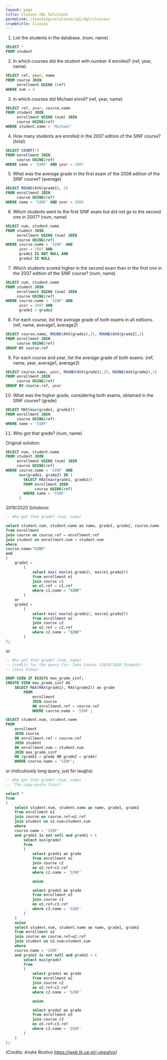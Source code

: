 ```yaml
---
layout: page
title: Classes SQL Solutions
permalink: /teaching/solutions/sql/dql/classes/
crumbtitle: Classes
---
```


1. List the students in the database. (num, name)
```sql
SELECT *
FROM student
```
2. In which courses did the student with number 4 enrolled? (ref, year, name)
```sql
SELECT ref, year, name
FROM course JOIN
     enrollment USING (ref)
WHERE num = 4
```
3. In which courses did Michael enroll? (ref, year, name)
```sql
SELECT ref, year, course.name
FROM student JOIN
     enrollment USING (num) JOIN
     course USING(ref)
WHERE student.name = 'Michael'
```
4) How many students are enrolled in the 2007 edition of the SINF course? (total)
```sql
SELECT COUNT(*)
FROM enrollment JOIN
     course USING(ref)
WHERE name = 'SINF' AND year = 2007
```
5) What was the average grade in the first exam of the 2008 edition of the SINF course? (average)
```sql
SELECT ROUND(AVG(grade1), 2)
FROM enrollment JOIN
     course USING(ref)
WHERE name = 'SINF' AND year = 2008
```
6) Which students went to the first SINF exam but did not go to the second one in 2007? (num, name)
```sql
SELECT num, student.name
FROM student JOIN
     enrollment USING (num) JOIN
     course USING(ref)
WHERE course.name = 'SINF' AND
      year = 2007 AND
      grade1 IS NOT NULL AND
      grade2 IS NULL
```
7) Which students scored higher in the second exam than in the first one in the 2007 edition of the SINF course? (num, name)
```sql
SELECT num, student.name
FROM student JOIN
     enrollment USING (num) JOIN
     course USING(ref)
WHERE course.name = 'SINF' AND
      year = 2007 AND
      grade1 < grade2
```
8) For each course, list the average grade of both exams in all editions. (ref, name, average1, average2)
```sql
SELECT course.name, ROUND(AVG(grade1),2), ROUND(AVG(grade2),2)
FROM enrollment JOIN
     course USING(ref)
GROUP BY course.ref
```
9) For each course and year, list the average grade of both exams. (ref, name, year, average1, average2)
```sql
SELECT course.name, year, ROUND(AVG(grade1),2), ROUND(AVG(grade2),2)
FROM enrollment JOIN
     course USING(ref)
GROUP BY course.ref, year
```
10) What was the higher grade, considering both exams, obtained in the SINF course? (grade)
```sql
SELECT MAX(max(grade1, grade2))
FROM enrollment JOIN
     course USING(ref)
WHERE name = 'SINF'
```
11) Who got that grade? (num, name)

Original solution:

```sql
SELECT num, student.name
FROM student JOIN
     enrollment USING (num) JOIN
     course USING(ref)
WHERE course.name = 'SINF' AND
      max(grade1, grade2) IN (
        SELECT MAX(max(grade1, grade2))
        FROM enrollment JOIN
             course USING(ref)
        WHERE name = 'SINF'
      )
```

2019/2020 Solutions:

```sql
-- Who got that grade? (num, name)

select student.num, student.name as name, grade1, grade2, course.name
from enrollment
join course on course.ref = enrollment.ref
join student on enrollment.num = student.num
where 
course.name="SINF"
and 
(
	grade1 =
		(
			select max( max(e1.grade1), max(e1.grade2))
			from enrollment e1
			join course c1
			on e1.ref = c1.ref
			where c1.name = "SINF"
		)
	or 
	grade2 =
		(
			select max( max(e2.grade1), max(e2.grade2))
			from enrollment e2
			join course c2
			on e2.ref = c2.ref
			where c2.name = "SINF"
		)
);
```

or

```sql
-- Who got that grade? (num, name)
-- Credits for the query fix: Inês Soares (2019/2020 Student)
-- (Uses Views)

DROP VIEW IF EXISTS max_grade_sinf;
CREATE VIEW max_grade_sinf AS
	SELECT MAX(MAX(grade1), MAX(grade2)) as grade
		FROM
			enrollment
			JOIN course
			ON enrollment.ref = course.ref
			WHERE course.name = 'SINF';

SELECT student.num, student.name
FROM
	enrollment
	JOIN course
	ON enrollment.ref = course.ref
	JOIN student
	ON enrollment.num = student.num
	JOIN max_grade_sinf
	ON (grade1 = grade OR grade2 = grade)
	WHERE course.name = 'SINF';
```

or (ridiculously long query, just for laughs)

```sql
-- Who got that grade? (num, name)
-- "The copy-paste train"

select *
from 
(
	select student.num, student.name as name, grade1, grade2
	from enrollment e1
	join course on course.ref=e1.ref
	join student on e1.num=student.num
	where
	course.name = 'SINF'
	and grade1 is not null and grade1 = ( 
		select max(grade)
		from 
		(
			select grade1 as grade
			from enrollment e2
			join course c2
			on e2.ref=c2.ref
			where c2.name = 'SINF'

			union

			select grade2 as grade
			from enrollment e3
			join course c3
			on e3.ref=c3.ref
			where c3.name = 'SINF'
		)
	)
	union
	select student.num, student.name as name, grade1, grade2
	from enrollment e2
	join course on course.ref=e2.ref
	join student on e2.num=student.num
	where
	course.name = 'SINF'
	and grade2 is not null and grade2 = ( 
		select max(grade)
		from 
		(
			select grade1 as grade
			from enrollment e2
			join course c2
			on e2.ref=c2.ref
			where c2.name = 'SINF'

			union

			select grade2 as grade
			from enrollment e3
			join course c3
			on e3.ref=c3.ref
			where c3.name = 'SINF'
		)
	)
);		
```

*(Credits: André Restivo https://web.fe.up.pt/~arestivo)*